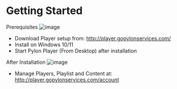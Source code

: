 # Getting Started

Prerequisites
![image](https://user-images.githubusercontent.com/38777872/182845426-bfcdfdd2-a28f-47a7-831a-0b917b083b1c.png)
- Download Player setup from: http://player.gopylonservices.com/
- Install on Windows 10/11
- Start Pylon Player (From Desktop) after installation

After Installation
![image](https://user-images.githubusercontent.com/38777872/182845561-6370a7bc-08aa-4cd4-b418-caa88e9d0cfe.png)
- Manage Players, Playlist and Content at: http://player.gopylonservices.com/account
